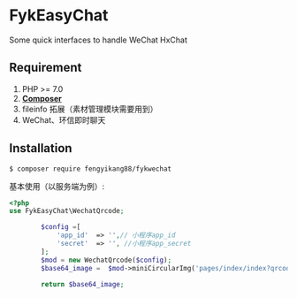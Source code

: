 # FykEasyChat
Some quick interfaces to handle WeChat HxChat

## Requirement

1. PHP >= 7.0
2. **[Composer](https://getcomposer.org/)**
3. fileinfo 拓展（素材管理模块需要用到）
4. WeChat、环信即时聊天

## Installation

```shell
$ composer require fengyikang88/fykwechat
```

基本使用（以服务端为例）:

```php
<?php
use FykEasyChat\WechatQrcode;

        $config =[
            'app_id'  => '',// 小程序app_id
            'secret'  => '', //小程序app_secret
        ];
        $mod = new WechatQrcode($config);
        $base64_image =  $mod->miniCircularImg('pages/index/index?qrcode=helloworld');
   
        return $base64_image;
        
 
 
```
